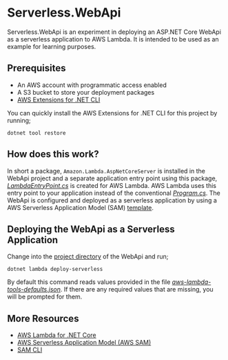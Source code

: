 # Serverless.WebApi #

Serverless.WebApi is an experiment in deploying an ASP.NET Core WebApi as a serverless application to AWS Lambda. It is intended to be used as an example for learning purposes.

## Prerequisites ##

- An AWS account with programmatic access enabled
- A S3 bucket to store your deployment packages
- [AWS Extensions for .NET CLI](https://github.com/aws/aws-extensions-for-dotnet-cli)

You can quickly install the AWS Extensions for .NET CLI for this project by running;

```
dotnet tool restore
```

## How does this work? ##

In short a package, `Amazon.Lambda.AspNetCoreServer` is installed in the WebApi project and a separate application entry point using this package, [*LambdaEntryPoint.cs*](Sources/Serverless.WebApi/LambdaEntryPoint.cs) is created for AWS Lambda. AWS Lambda uses this entry point to your application instead of the conventional [*Program.cs*](Sources/Serverless.WebApi/Program.cs). The WebApi is configured and deployed as a serverless application by using a AWS Serverless Application Model (SAM) [template](Sources/Serverless.WebApi/template.json).

## Deploying the WebApi as a Serverless Application ##

Change into the [project directory](Sources/Serverless.WebApi) of the WebApi and run;

```
dotnet lambda deploy-serverless
```

By default this command reads values provided in the file [*aws-lambda-tools-defaults.json*](Sources/Serverless.WebApi/aws-lambda-tools-defaults.json). If there are any required values that are missing, you will be prompted for them.

## More Resources ##
- [AWS Lambda for .NET Core](https://github.com/aws/aws-lambda-dotnet)
- [AWS Serverless Application Model (AWS SAM)](https://github.com/awslabs/serverless-application-model)
- [SAM CLI](https://github.com/awslabs/aws-sam-cli)
